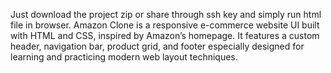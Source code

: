 Just download the project zip or share through ssh key and simply run html file in browser.
Amazon Clone is a responsive e-commerce website UI built with HTML and CSS, inspired by Amazon’s homepage. It features a custom header, navigation bar, product grid, and footer especially designed for learning and practicing modern web layout techniques.
